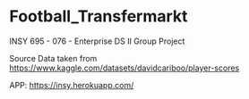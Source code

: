 # Football_Transfermarkt
INSY 695 - 076 - Enterprise DS II Group Project

Source Data taken from https://www.kaggle.com/datasets/davidcariboo/player-scores

APP: https://insy.herokuapp.com/
